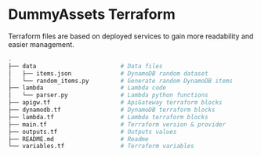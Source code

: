 # DummyAssets Terraform

Terraform files are based on deployed services to gain more readability and easier management. 

```bash
.
├── data                        # Data files
│   ├── items.json              # DynamoDB random dataset
│   └── random_items.py         # Generate random DynamoDB items
├── lambda                      # Lambda code
│   └── parser.py               # Lambda python functions
├── apigw.tf                    # ApiGateway terraform blocks
├── dynamodb.tf                 # DynamoDB terraform blocks
├── lambda.tf                   # Lambda terraform blocks
├── main.tf                     # Terraform version & provider
├── outputs.tf                  # Outputs values
├── README.md                   # Readme
└── variables.tf                # Terraform variables
```
